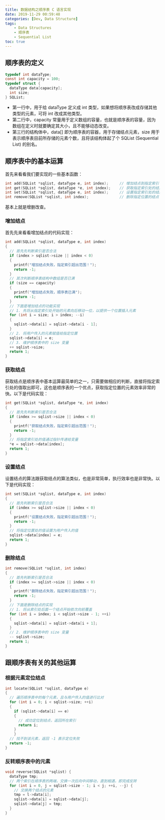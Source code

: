 ```yaml
---
title: 数据结构之顺序表 C 语言实现
date: 2019-11-29 00:59:48
categories: [Dev, Data Structure]
tags:
    - Data Structures
    - 顺序表
    - Sequential List
toc: true
---
```

## 顺序表的定义

```c
typedef int dataType;
const int capacity = 100;
typedef struct {
  dataType data[capacity];
  int size;
} SQList;
```

- 第一行中，用于给 dataType 定义成 int 类型，如果想将顺序表改成存储其他类型的元素，可将 int 改成其他类型。
- 第二行中，capacity 常量用于定义数组的容量，也就是顺序表的容量，因为数组在定义时就要确定其大小，且不能够动态改变。
- 第三行的结构体中，data[] 即为顺序表的容器，用于存储结点元素，size 用于表示顺序表目前所存储的元素个数，且将该结构体起了个 SQList (Sequential List) 的别名。

## 顺序表中的基本运算

首先来看看我们要实现的一些基本函数：

```c
int add(SQList *sqlist, dataType e, int index);		// 增加结点到指定索引
int get(SQList *sqlist, dataType *e, int index); 	// 获取指定索引处的结点元素的值
int set(SQList *sqlist, dataType e, int index);		// 设置指定索引处的结点元素的值
int remove(SQList *sqlist, int index);				// 删除指定位置的结点
```

基本上就是增删改查。

### 增加结点

首先先来看看增加结点的代码实现：

```c
int add(SQList *sqlist, dataType e, int index)
{
  // 首先先判断索引是否合法
  if (index > sqlist->size || index < 0)
  {
    printf("增加结点失败，指定索引超出范围！");
    return -1;
  }
  // 其次判断顺序表结构中数组是否已满
  if (size == capacity)
  {
    printf("增加结点失败，顺序表已满");
    return -1;
  }
  // 下面是增加结点的功能实现
  // 1. 先将从指定索引处开始的元素向后移动一位，以提供一个位置插入元素
  for (int i = size; i > index; --i)
  {
    sqlist->data[i] = sqlist->data[i - 1];
  }
  // 2. 将用户传入的元素赋值给指定位置
  sqlist->data[i] = e;
  // 3. 维护顺序表中的 size 变量
  ++ sqlist->size;
  return 1;
}
```

### 获取结点

获取结点是顺序表中基本运算最简单的之一，只需要做相应的判断，直接将指定索引处的值取出即可，这也是顺序表的一个优点，获取指定位置的元素效率非常的快。以下是代码实现：

```c
int get(SQList *sqlist, dataType *e, int index)
{
  // 首先先判断索引是否合法
  if (index >= sqlist->size || index < 0)
  {
    printf("获取结点失败，指定索引超出范围！");
    return -1;
  }
  // 将指定索引处的值通过指针传递给变量
  *e = sqlist->data[index];
  return 1;
}
```

### 设置结点

设置结点的算法跟获取结点的算法类似，也是非常简单，执行效率也是非常快。以下是代码实现：

```c
int set(SQList *sqlist, dataType e, int index)
{
  // 首先判断索引是否合法
  if (index >= sqlist->size || index < 0)
  {
    printf("设置结点失败，指定索引超出范围！");
    return -1;
  }
  // 将指定位置处的值设置为用户传入的值
  sqlist->data[index] = e;
  return 1;
}
```

### 删除结点

```c
int remove(SQList *sqlist, int index)
{
  // 首先判断索引是否合法
  if (index >= sqlist->size || index < 0)
  {
    printf("删除结点失败，指定索引超出范围！");
    return -1;
  }
  // 下面是删除结点的实现
  // 1. 将从索引处后面一个结点开始依次向前覆盖
  for (int i = index; i < sqlist->size - 1; ++i)
  {
    sqlist->data[i] = sqlist->data[i + 1];
  }
  // 2. 维护顺序表中的 size 变量
  -- sqlist->size;
  return 1;
}
```

## 跟顺序表有关的其他运算

### 根据元素定位结点

````c
int locate(SQList *sqlist, dataType e)
{
  // 遍历顺序表中的每个元素，且与用户传入的值进行比对
  for (int i = 0; i < sqlist->size; ++i)
  {
    if (sqlist->data[i] == e)
    {
      // 成功定位到结点，返回所在索引
      return i;
    }
	}
  // 找不到该元素，返回 -1 表示定位失败
  return -1;
}
````

### 反转顺序表中的元素

```c
void reverse(SQList *sqlist) {
  dataType tmp;
  // 两个索引在顺序表的两端，交换一次后向中间移动，直到相遇，即完成反转
  for (int i = 0, j = sqlist->size - 1; i < j; ++i, --j) {
    // 交换两个结点的元素
    tmp = l->data[i];
    sqlist->data[i] = sqlist->data[j];
    sqlist->data[j] = tmp;
  }
}
```

